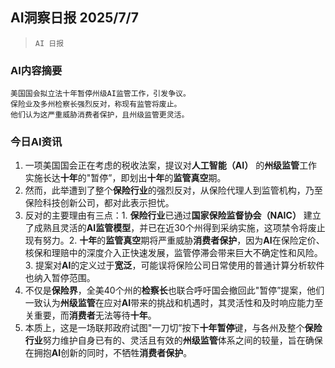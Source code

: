 ## AI洞察日报 2025/7/7

>  `AI 日报` 



### **AI内容摘要**

```
美国国会拟立法十年暂停州级AI监管工作，引发争议。
保险业及多州检察长强烈反对，称现有监管将废止。
他们认为这严重威胁消费者保护，且州级监管更灵活。
```



### **今日AI资讯**

1.  一项美国国会正在考虑的税收法案，提议对**人工智能（AI）** 的**州级监管**工作实施长达**十年**的"暂停”，即划出**十年**的**监管真空**期。
2.  然而，此举遭到了整个**保险行业**的强烈反对，从保险代理人到监管机构，乃至保险科技创新公司，都对此表示担忧。
3.  反对的主要理由有三点：1. **保险行业**已通过**国家保险监督协会（NAIC）** 建立了成熟且灵活的**AI监管模型**，并已在近30个州得到采纳实施，这项禁令将废止现有努力。2. **十年**的**监管真空**期将严重威胁**消费者保护**，因为**AI**在保险定价、核保和理赔中的深度介入正快速发展，监管停滞会带来巨大不确定性和风险。3. 提案对**AI**的定义过于**宽泛**，可能误将保险公司日常使用的普通计算分析软件也纳入暂停范围。
4.  不仅是**保险界**，全美40个州的**检察长**也联合呼吁国会撤回此"暂停”提案，他们一致认为**州级监管**在应对**AI**带来的挑战和机遇时，其灵活性和及时响应能力至关重要，而**消费者**无法等待**十年**。
5.  本质上，这是一场联邦政府试图"一刀切”按下**十年暂停**键，与各州及整个**保险行业**努力维护自身已有的、灵活且有效的**州级监管**体系之间的较量，旨在确保在拥抱**AI**创新的同时，不牺牲**消费者保护**。